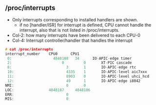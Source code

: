 ## /proc/interrupts
- Only interrupts corresponding to installed handlers are shown.
  - if no [handler/ISR] for interrupt is defined, CPU cannot handle the interrupt, also that is not listed in /proc/interrupts.
- Col-2: how many interrupts have been delivered to each CPU-0
- Col-4: Interrupt controller/handler that handles the interrupt 
```c
# cat /proc/interrupts
interrupt_number	CPU0 	  CPU1
 0:    				  4848108   34 		IO-APIC-edge timer
 2: 	  			      0 		0 		XT-PIC cascade
 8: 				        3 		1 		IO-APIC-edge rtc
 10: 				        4335 	1 		IO-APIC-level aic7xxx
 11: 				        8903 	0 		IO-APIC-level uhci_hcd
 12: 				        49 		1 		IO-APIC-edge i8042
NMI: 				        0 		0
LOC: 			    4848187 	4848186
ERR: 				        0
MIS: 				        0
```
